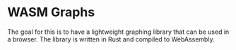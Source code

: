 # WASM Graphs

The goal for this is to have a lightweight graphing library that can be used in a browser. The library is written in Rust and compiled to WebAssembly.
